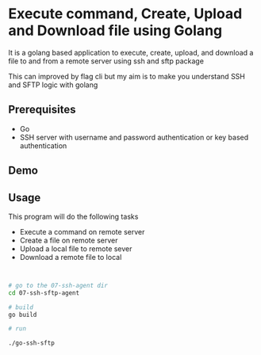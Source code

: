 
# Execute command, Create, Upload and Download file using Golang

It is a golang based application to execute, create, upload, and download a file to and from a remote server using ssh and sftp package

This can improved by flag cli but my aim is to make you understand SSH and SFTP logic with golang

## Prerequisites

- Go
- SSH server with username and password authentication or key based authentication

## Demo



## Usage

This program will do the following tasks

- Execute a command on remote server
- Create a file on remote server
- Upload a local file to remote sever
- Download a remote file to local

```bash


# go to the 07-ssh-agent dir
cd 07-ssh-sftp-agent

# build
go build

# run

./go-ssh-sftp


```
